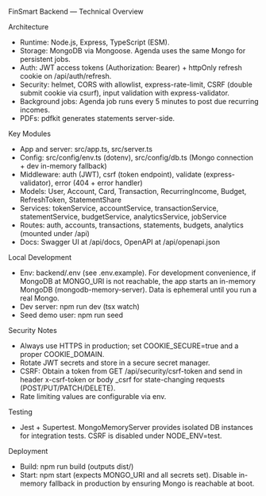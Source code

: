 FinSmart Backend — Technical Overview

Architecture
- Runtime: Node.js, Express, TypeScript (ESM).
- Storage: MongoDB via Mongoose. Agenda uses the same Mongo for persistent jobs.
- Auth: JWT access tokens (Authorization: Bearer) + httpOnly refresh cookie on /api/auth/refresh.
- Security: helmet, CORS with allowlist, express-rate-limit, CSRF (double submit cookie via csurf), input validation with express-validator.
- Background jobs: Agenda job runs every 5 minutes to post due recurring incomes.
- PDFs: pdfkit generates statements server-side.

Key Modules
- App and server: src/app.ts, src/server.ts
- Config: src/config/env.ts (dotenv), src/config/db.ts (Mongo connection + dev in-memory fallback)
- Middleware: auth (JWT), csrf (token endpoint), validate (express-validator), error (404 + error handler)
- Models: User, Account, Card, Transaction, RecurringIncome, Budget, RefreshToken, StatementShare
- Services: tokenService, accountService, transactionService, statementService, budgetService, analyticsService, jobService
- Routes: auth, accounts, transactions, statements, budgets, analytics (mounted under /api)
- Docs: Swagger UI at /api/docs, OpenAPI at /api/openapi.json

Local Development
- Env: backend/.env (see .env.example). For development convenience, if MongoDB at MONGO_URI is not reachable, the app starts an in-memory MongoDB (mongodb-memory-server). Data is ephemeral until you run a real Mongo.
- Dev server: npm run dev (tsx watch)
- Seed demo user: npm run seed

Security Notes
- Always use HTTPS in production; set COOKIE_SECURE=true and a proper COOKIE_DOMAIN.
- Rotate JWT secrets and store in a secure secret manager.
- CSRF: Obtain a token from GET /api/security/csrf-token and send in header x-csrf-token or body _csrf for state-changing requests (POST/PUT/PATCH/DELETE).
- Rate limiting values are configurable via env.

Testing
- Jest + Supertest. MongoMemoryServer provides isolated DB instances for integration tests. CSRF is disabled under NODE_ENV=test.

Deployment
- Build: npm run build (outputs dist/)
- Start: npm start (expects MONGO_URI and all secrets set). Disable in-memory fallback in production by ensuring Mongo is reachable at boot.

